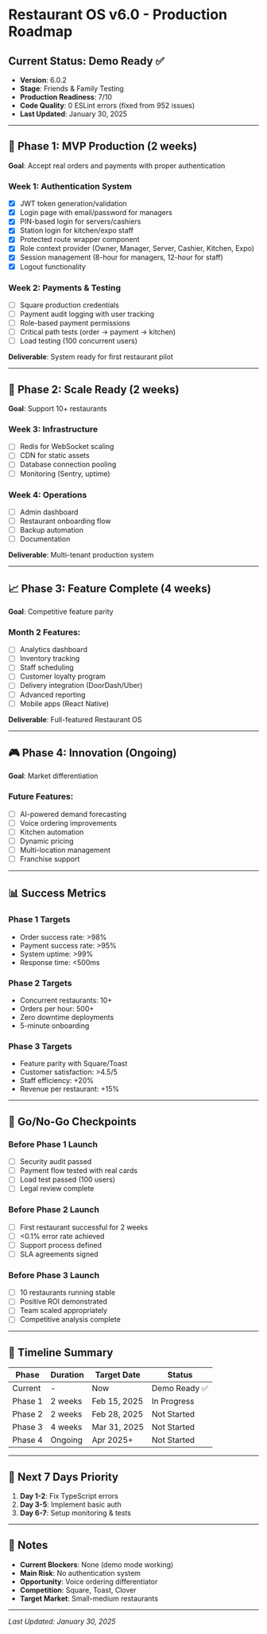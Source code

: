 # Restaurant OS v6.0 - Production Roadmap

## Current Status: Demo Ready ✅
- **Version**: 6.0.2
- **Stage**: Friends & Family Testing
- **Production Readiness**: 7/10
- **Code Quality**: 0 ESLint errors (fixed from 952 issues)
- **Last Updated**: January 30, 2025

---

## 🎯 Phase 1: MVP Production (2 weeks)
**Goal**: Accept real orders and payments with proper authentication

### Week 1: Authentication System
- [x] JWT token generation/validation
- [x] Login page with email/password for managers
- [x] PIN-based login for servers/cashiers
- [x] Station login for kitchen/expo staff
- [x] Protected route wrapper component
- [x] Role context provider (Owner, Manager, Server, Cashier, Kitchen, Expo)
- [x] Session management (8-hour for managers, 12-hour for staff)
- [x] Logout functionality

### Week 2: Payments & Testing
- [ ] Square production credentials
- [ ] Payment audit logging with user tracking
- [ ] Role-based payment permissions
- [ ] Critical path tests (order → payment → kitchen)
- [ ] Load testing (100 concurrent users)

**Deliverable**: System ready for first restaurant pilot

---

## 🚀 Phase 2: Scale Ready (2 weeks)
**Goal**: Support 10+ restaurants

### Week 3: Infrastructure
- [ ] Redis for WebSocket scaling
- [ ] CDN for static assets
- [ ] Database connection pooling
- [ ] Monitoring (Sentry, uptime)

### Week 4: Operations
- [ ] Admin dashboard
- [ ] Restaurant onboarding flow
- [ ] Backup automation
- [ ] Documentation

**Deliverable**: Multi-tenant production system

---

## 📈 Phase 3: Feature Complete (4 weeks)
**Goal**: Competitive feature parity

### Month 2 Features:
- [ ] Analytics dashboard
- [ ] Inventory tracking
- [ ] Staff scheduling
- [ ] Customer loyalty program
- [ ] Delivery integration (DoorDash/Uber)
- [ ] Advanced reporting
- [ ] Mobile apps (React Native)

**Deliverable**: Full-featured Restaurant OS

---

## 🎮 Phase 4: Innovation (Ongoing)
**Goal**: Market differentiation

### Future Features:
- [ ] AI-powered demand forecasting
- [ ] Voice ordering improvements
- [ ] Kitchen automation
- [ ] Dynamic pricing
- [ ] Multi-location management
- [ ] Franchise support

---

## 📊 Success Metrics

### Phase 1 Targets
- Order success rate: >98%
- Payment success rate: >95%
- System uptime: >99%
- Response time: <500ms

### Phase 2 Targets
- Concurrent restaurants: 10+
- Orders per hour: 500+
- Zero downtime deployments
- 5-minute onboarding

### Phase 3 Targets
- Feature parity with Square/Toast
- Customer satisfaction: >4.5/5
- Staff efficiency: +20%
- Revenue per restaurant: +15%

---

## 🚦 Go/No-Go Checkpoints

### Before Phase 1 Launch
- [ ] Security audit passed
- [ ] Payment flow tested with real cards
- [ ] Load test passed (100 users)
- [ ] Legal review complete

### Before Phase 2 Launch
- [ ] First restaurant successful for 2 weeks
- [ ] <0.1% error rate achieved
- [ ] Support process defined
- [ ] SLA agreements signed

### Before Phase 3 Launch
- [ ] 10 restaurants running stable
- [ ] Positive ROI demonstrated
- [ ] Team scaled appropriately
- [ ] Competitive analysis complete

---

## 📅 Timeline Summary

| Phase | Duration | Target Date | Status |
|-------|----------|------------|--------|
| Current | - | Now | Demo Ready ✅ |
| Phase 1 | 2 weeks | Feb 15, 2025 | In Progress |
| Phase 2 | 2 weeks | Feb 28, 2025 | Not Started |
| Phase 3 | 4 weeks | Mar 31, 2025 | Not Started |
| Phase 4 | Ongoing | Apr 2025+ | Not Started |

---

## 🎯 Next 7 Days Priority

1. **Day 1-2**: Fix TypeScript errors
2. **Day 3-5**: Implement basic auth
3. **Day 6-7**: Setup monitoring & tests

---

## 📝 Notes

- **Current Blockers**: None (demo mode working)
- **Main Risk**: No authentication system
- **Opportunity**: Voice ordering differentiator
- **Competition**: Square, Toast, Clover
- **Target Market**: Small-medium restaurants

---

*Last Updated: January 30, 2025*